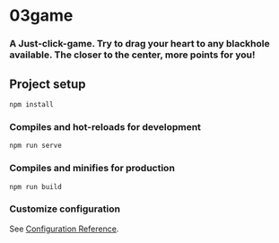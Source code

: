 # 03game

### A Just-click-game. Try to drag your heart to any blackhole available. The closer to the center, more points for you!


## Project setup
```
npm install
```

### Compiles and hot-reloads for development
```
npm run serve
```

### Compiles and minifies for production
```
npm run build
```

### Customize configuration
See [Configuration Reference](https://cli.vuejs.org/config/).

